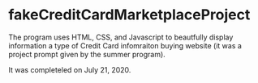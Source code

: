# fakeCreditCardMarketplaceProject


The program uses HTML, CSS, and Javascript to beautfully display information a type of Credit Card infomraiton buying website
(it was a project prompt given by the summer program).

It was completeled on July 21, 2020.
